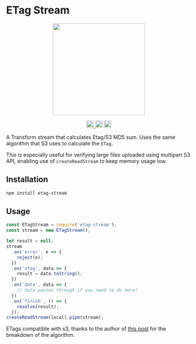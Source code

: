 # ETag Stream 

<p align="center" width="100%" >
  <img height="250" src="https://github.com/user-attachments/assets/d0456af5-b6e9-422e-a45d-2574d5be490f" />
</p>

<p align="center" width="100%" >
  <a href="https://github.com/launchql/launchql-2.0/actions/workflows/run-tests.yaml">
    <img height="20" src="https://github.com/launchql/launchql-2.0/actions/workflows/run-tests.yaml/badge.svg" />
  </a>
   <a href="https://github.com/launchql/launchql-2.0/blob/main/LICENSE-MIT"><img height="20" src="https://img.shields.io/badge/license-MIT-blue.svg"/></a>
   <a href="https://www.npmjs.com/package/etag-stream"><img height="20" src="https://img.shields.io/github/package-json/v/launchql/launchql-2.0?filename=packages%2Fetag-stream%2Fpackage.json"/></a>
</p>


A Transform stream that calculates Etag/S3 MD5 sum. Uses the same algorithm that S3 uses to calculate the `ETag`.

This is especially useful for verifying large files uploaded using multipart S3 API, enabling use of `createReadStream` to keep memory usage low.

## Installation

```sh
npm install etag-stream
```

## Usage

```js
const ETagStream = require('etag-stream');
const stream = new ETagStream();

let result = null;
stream
  .on('error', e => {
    reject(e);
  })
  .on('etag', data => {
    result = data.toString();
  })
  .on('data', data => {
    // data passes through if you need to do more!
  })
  .on('finish', () => {
    resolve(result);
  });
createReadStream(local).pipe(stream);
```

ETags compatible with s3, thanks to the author of [this post](https://stackoverflow.com/questions/12186993/what-is-the-algorithm-to-compute-the-amazon-s3-etag-for-a-file-larger-than-5gb#answer-19896823) for the breakdown of the algorithm.
